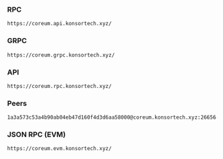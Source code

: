 ### RPC
```
https://coreum.api.konsortech.xyz/
```

### GRPC
```
https://coreum.grpc.konsortech.xyz/

```

### API
```
https://coreum.rpc.konsortech.xyz/
```

### Peers
```
1a3a573c53a4b90ab04eb47d160f4d3d6aa58000@coreum.konsortech.xyz:26656
```

### JSON RPC (EVM)
```
https://coreum.evm.konsortech.xyz/
```
